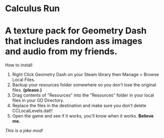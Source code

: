 # Calculus Run
# A texture pack for Geometry Dash that includes random ass images and audio from my friends.

How to install
1. Right Click Geometry Dash on your Steam library then Manage > Browse Local Files.
2. Backup your resources folder somewhere so you don't lose the original files. **(please.)**
3. Drag contents of "Resources" into the "Resources" folder in your local files in your GD Directory.
4. Replace the files in the destination and make sure you don't delete CCLocalLevels.dat!!
5. Open the game and see if it works, you'll know when it works. **Believe me.**

*This is a joke mod!*
